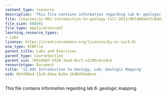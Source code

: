 ```yaml
---
content_type: resource
description: 'This file contains information regarding lab 6: geologic mapping.'
file: /courses/12-001-introduction-to-geology-fall-2013/86fd88ad15c8ddaa6a5a1bd6d54abece_MIT12_001F13_Lab6-GeMa-InS.pdf
file_size: 680491
file_type: application/pdf
learning_resource_types:
- Labs
license: https://creativecommons.org/licenses/by-nc-sa/4.0/
ocw_type: OCWFile
parent_title: Labs and Exercises
parent_type: CourseSection
parent_uid: 70b14987-2928-3aad-0ccf-e229bcdce4cb
resourcetype: Document
title: '12.001 Introduction to Geology, Lab: Geologic Mapping'
uid: 86fd88ad-15c8-ddaa-6a5a-1bd6d54abece
---
```

This file contains information regarding lab 6: geologic mapping.